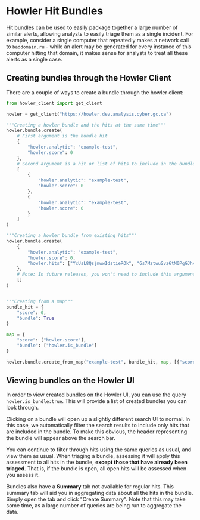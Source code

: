 <!-- docs/ingestion/bundles.md -->

# Howler Hit Bundles

Hit bundles can be used to easily package together a large number of similar alerts, allowing analysts to easily triage them as a single incident. For example, consider a single computer that repeatedly makes a network call to `baddomain.ru` - while an alert may be generated for every instance of this computer hitting that domain, it makes sense for analysts to treat all these alerts as a single case.

## Creating bundles through the Howler Client

There are a couple of ways to create a bundle through the howler client:

```python
from howler_client import get_client

howler = get_client("https://howler.dev.analysis.cyber.gc.ca")

"""Creating a howler bundle and the hits at the same time"""
howler.bundle.create(
    # First argument is the bundle hit
    {
        "howler.analytic": "example-test",
        "howler.score": 0
    },
    # Second argument is a hit or list of hits to include in the bundle
    [
        {
            "howler.analytic": "example-test",
            "howler.score": 0
        },
        {
            "howler.analytic": "example-test",
            "howler.score": 0
        }
    ]
)

"""Creating a howler bundle from existing hits"""
howler.bundle.create(
    {
        "howler.analytic": "example-test",
        "howler.score": 0,
        "howler.hits": ["YcUsL8QsjmwwIdstieROk", "6s7MztwuSvz6tM0PgGJhvz"]
    },
    # Note: In future releases, you won't need to include this argument
    []
)


"""Creating from a map"""
bundle_hit = {
    "score": 0,
    "bundle": True
}

map = {
    "score": ["howler.score"],
    "bundle": ["howler.is_bundle"]
}

howler.bundle.create_from_map("example-test", bundle_hit, map, [{"score": 0}])
```

## Viewing bundles on the Howler UI

In order to view created bundles on the Howler UI, you can use the query `howler.is_bundle:true`. This will provide a list of created bundles you can look through.


Clicking on a bundle will open up a slightly different search UI to normal. In this case, we automatically filter the search results to include only hits that are included in the bundle. To make this obvious, the header representing the bundle will appear above the search bar.

You can continue to filter through hits using the same queries as usual, and view them as usual. When triaging a bundle, assessing it will apply this assessment to all hits in the bundle, **except those that have already been triaged**. That is, if the bundle is open, all open hits will be assessed when you assess it.

Bundles also have a **Summary** tab not available for regular hits. This summary tab will aid you in aggregating data about all the hits in the bundle. Simply open the tab and click "Create Summary". Note that this may take some time, as a large number of queries are being run to aggregate the data.
